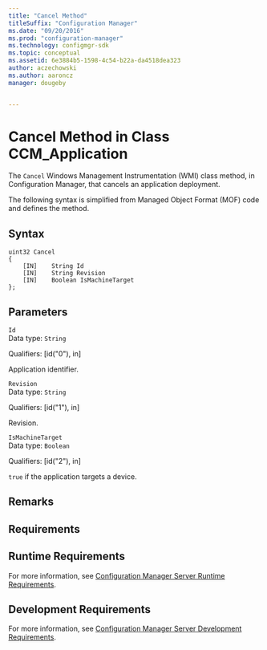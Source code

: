 ```yaml
---
title: "Cancel Method"
titleSuffix: "Configuration Manager"
ms.date: "09/20/2016"
ms.prod: "configuration-manager"
ms.technology: configmgr-sdk
ms.topic: conceptual
ms.assetid: 6e3884b5-1598-4c54-b22a-da4518dea323
author: aczechowski
ms.author: aaroncz
manager: dougeby


---
```

# Cancel Method in Class CCM_Application
The `Cancel` Windows Management Instrumentation (WMI) class method, in Configuration Manager, that cancels an application deployment.   

 The following syntax is simplified from Managed Object Format (MOF) code and defines the method.  

## Syntax  

```  
uint32 Cancel   
{  
    [IN]    String Id  
    [IN]    String Revision  
    [IN]    Boolean IsMachineTarget  
};  
```  

## Parameters  
 `Id`  
 Data type: `String`  

 Qualifiers: [id("0"), in]  

 Application identifier.    

 `Revision`  
 Data type: `String`  

 Qualifiers: [id("1"), in]  

 Revision.    

 `IsMachineTarget`  
 Data type: `Boolean`  

 Qualifiers: [id("2"), in]  

 `true` if the application targets a device.    

## Remarks  

## Requirements  

## Runtime Requirements  
 For more information, see [Configuration Manager Server Runtime Requirements](../../../../../develop/core/reqs/server-runtime-requirements.md).  

## Development Requirements  
 For more information, see [Configuration Manager Server Development Requirements](../../../../../develop/core/reqs/server-development-requirements.md).
